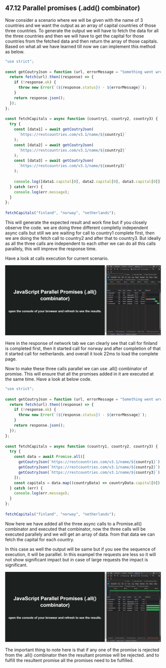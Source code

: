 ## 47.12 Parallel promises (.add() combinator)

Now consider a scenario where we will be given with the name of 3 countries and we want the output as an array of capital countries of those three countries. To generate the output we will have to fetch the data for all the three countries and then we will have to get the capital for those countries from the fetched data and then return the array of those capitals. Based on what all we have learned till now we can implement this method as below.

```javascript
"use strict";

const getCoutryJson = function (url, errorMessage = "Something went wrong!") {
  return fetch(url).then((response) => {
    if (!response.ok) {
      throw new Error(`(${response.status}) - ${errorMessage}`);
    }
    return response.json();
  });
};

const fetchCapitals = async function (country1, country2, country3) {
  try {
    const [data1] = await getCoutryJson(
      `https://restcountries.com/v3.1/name/${country1}`
    );
    const [data2] = await getCoutryJson(
      `https://restcountries.com/v3.1/name/${country2}`
    );
    const [data3] = await getCoutryJson(
      `https://restcountries.com/v3.1/name/${country3}`
    );

    console.log([data1.capital[0], data2.capital[0], data3.capital[0]]);
  } catch (err) {
    console.log(err.message);
  }
};

fetchCapitals("finland", "norway", "netherlands");
```

This will generate the expected result and work fine but if you closely observe the code. we are doing three different completly independent async calls but still we are waiting for call to country1 complete first, then we are doing the fetch call to country2 and after that to country3. But ideally as all the three calls are independent to each other we can do all this calls parallely, this will impreve the response time.

Have a look at calls execution for current scenario.

![Non parallel calls (47-Async javascript/47.12-Parallel promises .all() combinator/images/non-parallel calls.png)](<https://github.com/Akhil-Selukar/Complete-JavaScript-Notes/blob/master/47-Async%20javascript/47.12-Parallel%20promises%20.all()%20combinator/images/non-parallel%20calls.png>)

Here in the response of network tab we can clearly see that call for finland is completed first, then it started call for norway and after completion of that it started call for netherlands. and overall it took 22ms to load the complete page.

Now to make these three calls parallel we can use .all() combinator of promise. This will ensure that all the promises added in it are executed at the same time. Have a look at below code.

```javascript
"use strict";

const getCoutryJson = function (url, errorMessage = "Something went wrong!") {
  return fetch(url).then((response) => {
    if (!response.ok) {
      throw new Error(`(${response.status}) - ${errorMessage}`);
    }
    return response.json();
  });
};

const fetchCapitals = async function (country1, country2, country3) {
  try {
    const data = await Promise.all([
      getCoutryJson(`https://restcountries.com/v3.1/name/${country1}`),
      getCoutryJson(`https://restcountries.com/v3.1/name/${country2}`),
      getCoutryJson(`https://restcountries.com/v3.1/name/${country3}`),
    ]);
    const capitals = data.map((countryData) => countryData.capital[0]);
  } catch (err) {
    console.log(err.message);
  }
};

fetchCapitals("finland", "norway", "netherlands");
```

Now here we have added all the three async calls to a Promise.all() combinator and executed that combinator, now the three calls will be executed parallely and we will get an array of data. from that data we can fetch the capital for each country.

In this case as well the output will be same but if you see the sequence of execution, it will be paralllel. In this exampel the requests are less so it will not show significant impact but in case of large requests the impact is significant.

![Parallel calls (47-Async javascript/47.12-Parallel promises .all() combinator/images/Parallel calls.png)](<https://github.com/Akhil-Selukar/Complete-JavaScript-Notes/blob/master/47-Async%20javascript/47.12-Parallel%20promises%20.all()%20combinator/images/Parallel%20calls.png>)

The important thing to note here is that if any one of the promise is rejected from the .all() combinator then the resultant promise will be rejected. and to fulfill the resultent promise all the promises need to be fulfilled.
